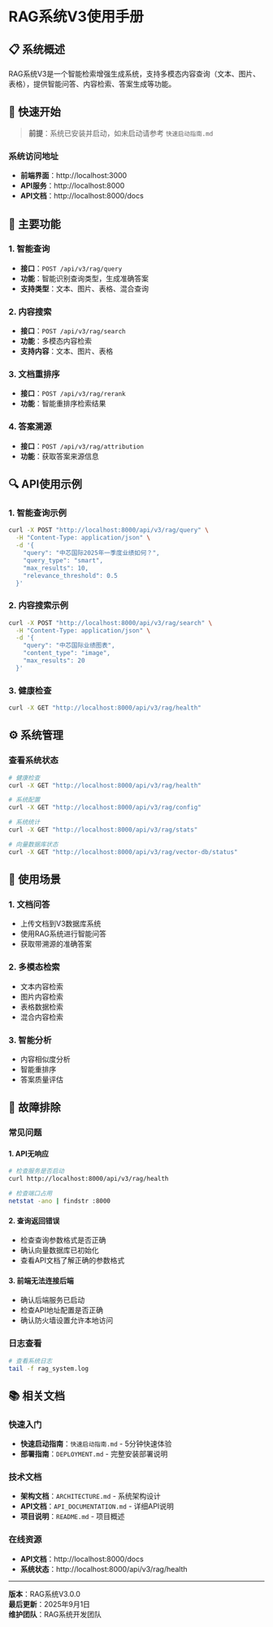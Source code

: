 # RAG系统V3使用手册

## 📋 系统概述

RAG系统V3是一个智能检索增强生成系统，支持多模态内容查询（文本、图片、表格），提供智能问答、内容检索、答案生成等功能。

## 🚀 快速开始

> **前提**：系统已安装并启动，如未启动请参考 `快速启动指南.md`

### 系统访问地址
- **前端界面**：http://localhost:3000
- **API服务**：http://localhost:8000
- **API文档**：http://localhost:8000/docs

## 📖 主要功能

### 1. 智能查询
- **接口**：`POST /api/v3/rag/query`
- **功能**：智能识别查询类型，生成准确答案
- **支持类型**：文本、图片、表格、混合查询

### 2. 内容搜索
- **接口**：`POST /api/v3/rag/search`
- **功能**：多模态内容检索
- **支持内容**：文本、图片、表格

### 3. 文档重排序
- **接口**：`POST /api/v3/rag/rerank`
- **功能**：智能重排序检索结果

### 4. 答案溯源
- **接口**：`POST /api/v3/rag/attribution`
- **功能**：获取答案来源信息

## 🔍 API使用示例

### 1. 智能查询示例
```bash
curl -X POST "http://localhost:8000/api/v3/rag/query" \
  -H "Content-Type: application/json" \
  -d '{
    "query": "中芯国际2025年一季度业绩如何？",
    "query_type": "smart",
    "max_results": 10,
    "relevance_threshold": 0.5
  }'
```

### 2. 内容搜索示例
```bash
curl -X POST "http://localhost:8000/api/v3/rag/search" \
  -H "Content-Type: application/json" \
  -d '{
    "query": "中芯国际业绩图表",
    "content_type": "image",
    "max_results": 20
  }'
```

### 3. 健康检查
```bash
curl -X GET "http://localhost:8000/api/v3/rag/health"
```

## ⚙️ 系统管理

### 查看系统状态
```bash
# 健康检查
curl -X GET "http://localhost:8000/api/v3/rag/health"

# 系统配置
curl -X GET "http://localhost:8000/api/v3/rag/config"

# 系统统计
curl -X GET "http://localhost:8000/api/v3/rag/stats"

# 向量数据库状态
curl -X GET "http://localhost:8000/api/v3/rag/vector-db/status"
```

## 🎯 使用场景

### 1. 文档问答
- 上传文档到V3数据库系统
- 使用RAG系统进行智能问答
- 获取带溯源的准确答案

### 2. 多模态检索
- 文本内容检索
- 图片内容检索
- 表格数据检索
- 混合内容检索

### 3. 智能分析
- 内容相似度分析
- 智能重排序
- 答案质量评估

## 🔧 故障排除

### 常见问题

#### 1. API无响应
```bash
# 检查服务是否启动
curl http://localhost:8000/api/v3/rag/health

# 检查端口占用
netstat -ano | findstr :8000
```

#### 2. 查询返回错误
- 检查查询参数格式是否正确
- 确认向量数据库已初始化
- 查看API文档了解正确的参数格式

#### 3. 前端无法连接后端
- 确认后端服务已启动
- 检查API地址配置是否正确
- 确认防火墙设置允许本地访问

### 日志查看
```bash
# 查看系统日志
tail -f rag_system.log
```

## 📚 相关文档

### 快速入门
- **快速启动指南**：`快速启动指南.md` - 5分钟快速体验
- **部署指南**：`DEPLOYMENT.md` - 完整安装部署说明

### 技术文档
- **架构文档**：`ARCHITECTURE.md` - 系统架构设计
- **API文档**：`API_DOCUMENTATION.md` - 详细API说明
- **项目说明**：`README.md` - 项目概述

### 在线资源
- **API文档**：http://localhost:8000/docs
- **系统状态**：http://localhost:8000/api/v3/rag/health

---

**版本**：RAG系统V3.0.0  
**最后更新**：2025年9月1日  
**维护团队**：RAG系统开发团队
